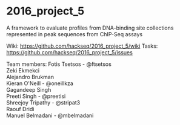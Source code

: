 # 2016_project_5
A framework to evaluate profiles from DNA-binding site collections represented in peak sequences from ChIP-Seq assays

Wiki: https://github.com/hackseq/2016_project_5/wiki
Tasks: https://github.com/hackseq/2016_project_5/issues

Team members:
Fotis Tsetsos - @ftsetsos  
Zeki Ekmekci  
Alejandro Brukman  
Kieran O'Neill - @oneillkza  
Gagandeep Singh   
Preeti Singh - @preetisi  
Shreejoy Tripathy - @stripat3  
Raouf Dridi  
Manuel Belmadani - @mbelmadani  
